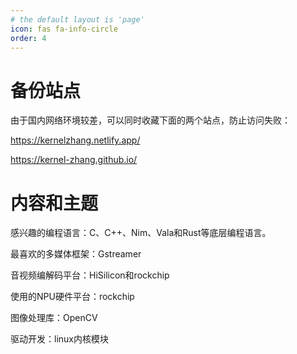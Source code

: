 ```yaml
---
# the default layout is 'page'
icon: fas fa-info-circle
order: 4
---
```


# 备份站点

由于国内网络环境较差，可以同时收藏下面的两个站点，防止访问失败： 

<https://kernelzhang.netlify.app/>  

<https://kernel-zhang.github.io/>  

# 内容和主题

感兴趣的编程语言：C、C++、Nim、Vala和Rust等底层编程语言。

最喜欢的多媒体框架：Gstreamer

音视频编解码平台：HiSilicon和rockchip

使用的NPU硬件平台：rockchip

图像处理库：OpenCV

驱动开发：linux内核模块
